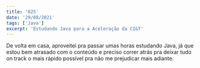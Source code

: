 ```yaml
---
title: '025'
date: '29/08/2021'
tags: ['Java']
excerpt: 'Estudando Java para a Aceleração da CI&T'
---
```

De volta em casa, aproveitei pra passar umas horas estudando Java, já que estou bem atrasado com o conteúdo e preciso correr atrás pra deixar tudo on track o mais rápido possível pra não me prejudicar mais adiante.
